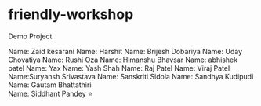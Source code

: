 # friendly-workshop
Demo Project

Name: Zaid kesarani
Name: Harshit 
Name: Brijesh Dobariya
Name: Uday Chovatiya
Name: Rushi Oza
Name: Himanshu Bhavsar
Name: abhishek patel
Name: Yax
Name: Yash Shah
Name: Raj Patel
Name: Viraj Patel
Name:Suryansh Srivastava
Name: Sanskriti Sidola
Name: Sandhya Kudipudi
Name: Gautam Bhattathiri
</br>Name: Siddhant Pandey :star:
